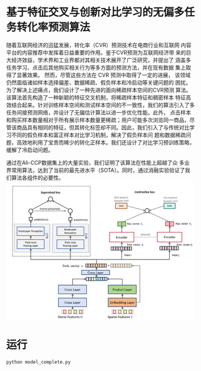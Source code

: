 # 基于特征交叉与创新对比学习的无偏多任务转化率预测算法
随着互联网经济的迅猛发展，转化率（CVR）预测技术在电商行业和互联网 内容平台的内容推荐中发挥着日益重要的作用。鉴于CVR预测为互联网经济带 来的巨大经济效益，学术界和工业界都对其相关技术展开了广泛研究，并提出了 涵盖多任务学习、点击后其他购买相关行为等多方面的预测方法，并在现有数据 集上取得了显著效果。
然而，尽管这些方法在 CVR 预测中取得了一定的进展， 该领域仍然面临诸如样本选择偏差、数据稀疏、假负样本和冷启动等关键问题的 困扰。  为了解决上述痛点，我们设计了一种先进的面向稀疏样本空间的CVR预测 算法。该算法首先构造了一种新颖的特征交叉机制，将稀疏样本特征和稠密样本 特征高效结合起来。针对训练样本空间和测试样本空间的不一致性，我们的算法引入了多任务间接预测网络，并设计了无偏估计算法以进一步优化性能。此外， 点击样本和购买样本数量相对于所有展示样本数量更稀疏；用户可能多次浏览同一商品，尽管该商品具有相同的特征，但其转化标签却不同。因此，我们引入了与传统对比学习不同的假负样本和富正样本对比学习机制，解决了假负样本问 题和数据稀疏问题，高效地利用了宝贵而稀少的转化正样本。我们还设计了对比学习预训练策略，缓解了冷启动问题。  

通过在Ali-CCP数据集上的大量实验，我们证明了该算法在性能上超越了众 多业界常用算法，达到了当前的最先进水平（SOTA）。同时，通过消融实验验证了我们算法各组件的必要性。  
![image-20241129113907944](项目架构.png)
# 运行

```bash
python model_complete.py
```

